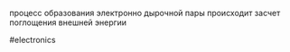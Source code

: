 процесс образования электронно дырочной пары
происходит засчет поглощения внешней энергии

#electronics